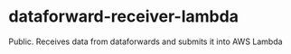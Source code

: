 # dataforward-receiver-lambda
Public. Receives data from dataforwards and submits it into AWS Lambda
